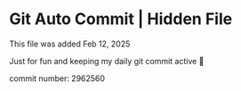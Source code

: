 # Git Auto Commit | Hidden File

This file was added Feb 12, 2025

Just for fun and keeping my daily git commit active 🤪

commit number: 2962560
